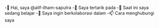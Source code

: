 -👋 Hai, saya @alif-ilham-saputra
-👀 Saya tertarik pada
-🌱 Saat ini saya sedang belajar
-💞️ Saya ingin berkolaborasi dalam
-📫 Cara menghubungi saya

<!---
alif-ilham-saputra/alif-ilham-saputra is a ✨ special ✨ repository because its `README.md` (this file) appears on your GitHub profile.
You can click the Preview link to take a look at your changes.
--->
